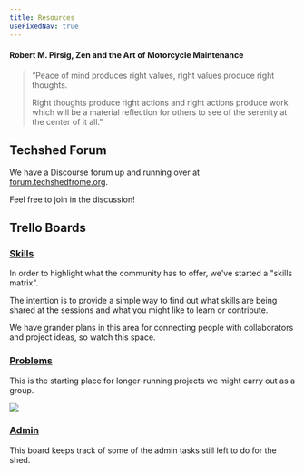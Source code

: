 ```yaml
---
title: Resources
useFixedNav: true
---
```

#### Robert M. Pirsig, Zen and the Art of Motorcycle Maintenance

> “Peace of mind produces right values, right values produce right thoughts. 
>
> Right thoughts produce right actions and right actions produce work which will be a material reflection for others to see of the serenity at the center of it all.”

## Techshed Forum
We have a Discourse forum up and running over at [forum.techshedfrome.org](https://forum.techshedfrome.org).

Feel free to join in the discussion!


## Trello Boards



### [Skills](https://trello.com/b/W4NvovnG/skills-matrix)

In order to highlight what the community has to offer, we've started a "skills matrix".  

The intention is to provide a simple way to find out what skills are being shared at the sessions and what you might like to learn or contribute.

We have grander plans in this area for connecting people with collaborators and project ideas, so watch this space.



### [Problems](https://trello.com/b/8EllkZqi/techshed-problem-board)

This is the starting place for longer-running projects we might carry out as a group.

![](/images/uploads/sml_how.png)



### [Admin](https://trello.com/b/z23NtQ2M/techshed-todo)

This board keeps track of some of the admin tasks still left to do for the shed.
